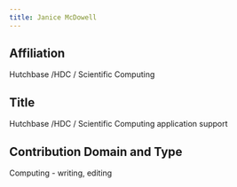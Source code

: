 ```yaml
---
title: Janice McDowell
---
```

## Affiliation
Hutchbase /HDC / Scientific Computing 


## Title
Hutchbase /HDC / Scientific Computing application support


## Contribution Domain and Type
Computing -  writing, editing
